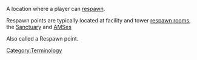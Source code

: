 A location where a player can [respawn](respawn.md "wikilink").

Respawn points are typically located at facility and tower [respawn
rooms](respawn_room.md "wikilink"), the [Sanctuary](Sanctuary.md "wikilink")
and [AMSes](Advanced_Mobile_Station.md "wikilink")

Also called a Respawn point.

[Category:Terminology](Category:Terminology.md "wikilink")
